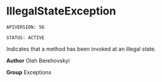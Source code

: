 # IllegalStateException

`APIVERSION: 56`

`STATUS: ACTIVE`

Indicates that a method has been invoked at an illegal state.


**Author** Oleh Berehovskyi


**Group** Exceptions

